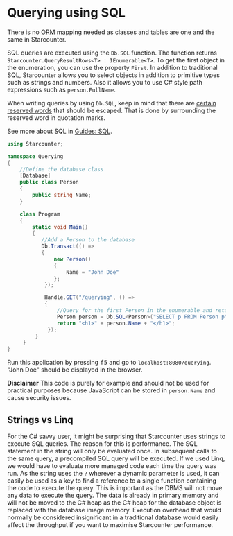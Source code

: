 # Querying using SQL

There is no [ORM](http://en.wikipedia.org/wiki/Object-relational_mapping) mapping needed as classes and tables are one and the same in Starcounter.

SQL queries are executed using the <code>Db.SQL</code> function. The function returns `Starcounter.QueryResultRows<T> : IEnumerable<T>`. To get the first object in the enumeration, you can use the property <code>First</code>. In addition to traditional SQL, Starcounter allows you to select objects in addition to primitive types such as strings and numbers. Also it allows you to use C# style path expressions such as <code>person.FullName</code>.

When writing queries by using `Db.SQL`, keep in mind that there are [certain reserved words](/guides/SQL/reserved-words) that should be escaped. That is done by surrounding the reserved word in quotation marks.

See more about SQL in [Guides: SQL](/guides/SQL/).

```cs
using Starcounter;

namespace Querying
{
    //Define the database class
    [Database]
    public class Person
    {
        public string Name;
    }

    class Program
    {
        static void Main()
        {
           //Add a Person to the database
           Db.Transact(() =>
           {
               new Person()
               {
                   Name = "John Doe"
               };
            });

            Handle.GET("/querying", () =>
            {
                //Query for the first Person in the enumerable and return its name
                Person person = Db.SQL<Person>("SELECT p FROM Person p").First;
                return "<h1>" + person.Name + "</h1>";
             });
         }
     }
}

```

Run this application by pressing <kbd>f5</kbd> and go to `localhost:8080/querying`. "John Doe" should be displayed in the browser.

**Disclaimer**
This code is purely for example and should not be used for practical purposes because JavaScript can be stored in `person.Name` and cause security issues.

## Strings vs Linq

For the C# savvy user, it might be surprising that Starcounter uses strings to execute SQL queries. The reason for this is performance. The SQL statement in the string will only be evaluated once. In subsequent calls to the same query, a precompiled SQL query will be executed. If we used Linq, we would have to evaluate more managed code each time the query was run. As the string uses the ```?``` wherever a dynamic parameter is used, it can easily be used as a key to find a reference to a single function containing the code to execute the query. This is important as the DBMS will not move any data to execute the query. The data is already in primary memory and will not be moved to the C# heap as the C# heap for the database object is replaced with the database image memory. Execution overhead that would normally be considered insignificant in a traditional database would easily affect the throughput if you want to maximise Starcounter performance.
